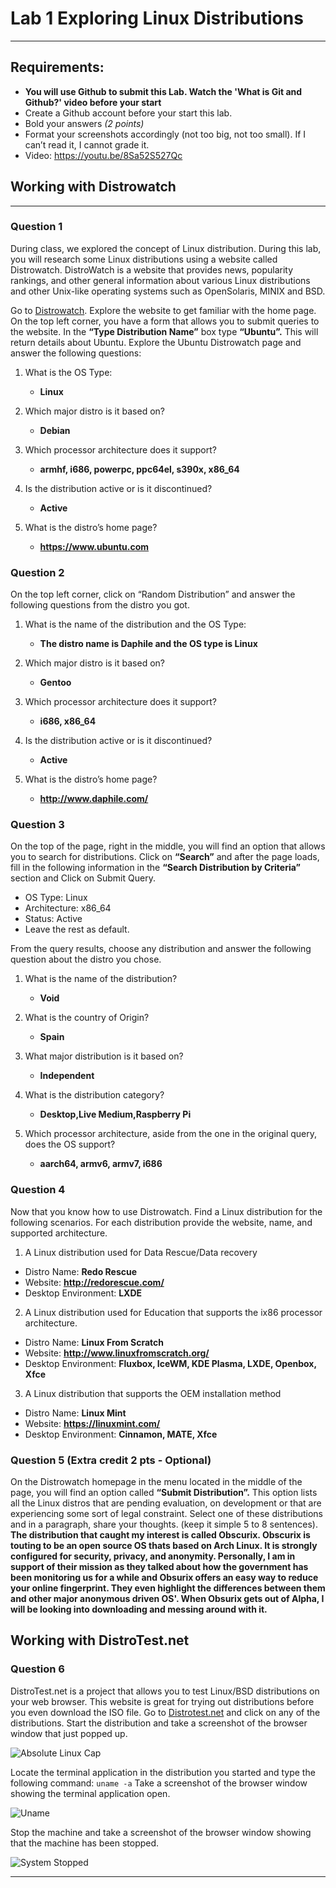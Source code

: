 # Lab 1 Exploring Linux Distributions
---
## Requirements:
* **You will use Github to submit this Lab. Watch the 'What is Git and Github?' video before your start**
* Create a Github account before your start this lab.
* Bold your answers *(2 points)*
* Format your screenshots accordingly (not too big, not too small). If I can’t read it, I cannot grade it.
* Video: https://youtu.be/8Sa52S527Qc


## Working with Distrowatch
---
### Question 1
During class, we explored the concept of Linux distribution. During this lab, you will research some Linux distributions using a website called Distrowatch. DistroWatch is a website that provides news, popularity rankings, and other general information about various Linux distributions and other Unix-like operating systems such as OpenSolaris, MINIX and BSD. 

Go to [Distrowatch](https://distrowatch.com/). Explore the website to get familiar with the home page. On the top left corner, you have a form that allows you to submit queries to the website. In the **“Type Distribution Name”** box type **“Ubuntu”.**  This will return details about Ubuntu. Explore the Ubuntu Distrowatch page and answer the following questions:

1. What is the OS Type: 
   * **Linux**

2. Which major distro is it based on?  
   * **Debian**
   
3. Which processor architecture does it support?  
   * **armhf, i686, powerpc, ppc64el, s390x, x86_64**

4. Is the distribution active or is it discontinued?  
   * **Active**

5. What is the distro’s home page?  
   * **https://www.ubuntu.com**

### Question 2
On the top left corner, click on “Random Distribution” and answer the following questions from the distro you got.
1. What is the name of the distribution and the OS Type: 
   * **The distro name is Daphile and the OS type is Linux**

2. Which major distro is it based on?  
   * **Gentoo**
   
3. Which processor architecture does it support?  
   * **i686, x86_64**

4. Is the distribution active or is it discontinued?  
   * **Active**

5. What is the distro’s home page?  
   * **http://www.daphile.com/**

### Question 3
On the top of the page, right in the middle, you will find an option that allows you to search for distributions. 
Click on **“Search”** and after the page loads, fill in the following information in the **“Search Distribution by Criteria”** section and Click on Submit Query.
* OS Type: Linux
* Architecture: x86_64
* Status: Active
* Leave the rest as default.

From the query results, choose any distribution and answer the following question about the distro you chose.

1. What is the name of the distribution? 
   * **Void**
  
2. What is the country of Origin?
   * **Spain**
  
3. What major distribution is it based on?
   * **Independent**

4. What is the distribution category?
   * **Desktop,Live Medium,Raspberry Pi**
  
5. Which processor architecture, aside from the one in the original query, does the OS support?
   * **aarch64, armv6, armv7, i686**

### Question 4
Now that you know how to use Distrowatch. Find a Linux distribution for the following scenarios. For each distribution provide the website, name, and supported architecture.

1. A Linux distribution used for Data Rescue/Data recovery
* Distro Name: **Redo Rescue**
* Website: **http://redorescue.com/**
* Desktop Environment: **LXDE**

2. A Linux distribution used for Education that supports the ix86 processor architecture.
* Distro Name: **Linux From Scratch**
* Website: **http://www.linuxfromscratch.org/**
* Desktop Environment: **Fluxbox, IceWM, KDE Plasma, LXDE, Openbox, Xfce**

3. A Linux distribution that supports the OEM installation method
* Distro Name: **Linux Mint**
* Website: **https://linuxmint.com/**
* Desktop Environment: **Cinnamon, MATE, Xfce**

### Question 5 (Extra credit 2 pts - Optional)
On the Distrowatch homepage in the menu located in the middle of the page, you will find an option called **“Submit Distribution”.** This option lists all the Linux distros that are pending evaluation, on development or that are experiencing some sort of legal constraint.  Select one of these distributions and in a paragraph, share your thoughts. (keep it simple 5 to 8 sentences).
**The distribution that caught my interest is called Obscurix. Obscurix is touting to be an open source OS thats based on Arch Linux. It is strongly configured for security, privacy, and anonymity. Personally, I am in support of their mission as they talked about how the government has been monitoring us for a while and Obsurix offers an easy way to reduce your online fingerprint. They even highlight the differences between them and other major anonymous driven OS'. When Obsurix gets out of Alpha, I will be looking into downloading and messing around with it.**


## Working with DistroTest.net
### Question 6
DistroTest.net is a project that allows you to test Linux/BSD distributions on your web browser. This website is great for trying out distributions before you even download the ISO file. Go to [Distrotest.net](https://distrotest.net/) and click on any of the distributions. Start the distribution and take a screenshot of the browser window that just popped up.

![Absolute Linux Cap](Absolute.PNG)

Locate the terminal application in the distribution you started and type the following command: `uname -a` Take a screenshot of the browser window showing the terminal application open.

![Uname](Uname.PNG)

Stop the machine and take a screenshot of the browser window showing that the machine has been stopped.

![System Stopped](Stop.PNG)


---

